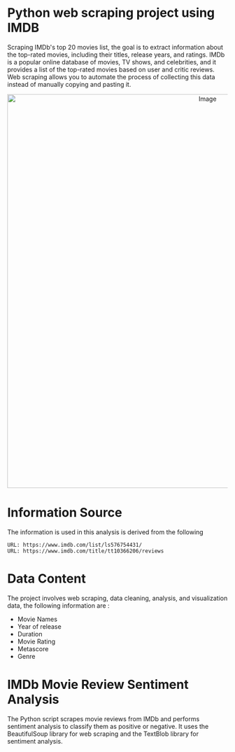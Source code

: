 <h1>Python web scraping project using IMDB</h1>

Scraping IMDb's top 20 movies list, the goal is to extract information about the top-rated movies, including their titles, release years, and ratings. IMDb is a popular online database of movies, TV shows, and celebrities, and it provides a list of the top-rated movies based on user and critic reviews. Web scraping allows you to automate the process of collecting this data instead of manually copying and pasting it.
<p align="center">
  <img src="https://github.com/shruthits02/Python_project/assets/147556178/7c793f9c-f634-4ff0-ba0b-9787eb942870" alt="Image" width="900">
</p>

# Information Source

The information is used in this analysis is derived from the following 

```
URL: https://www.imdb.com/list/ls576754431/
URL: https://www.imdb.com/title/tt10366206/reviews
```
# Data Content

The project involves web scraping, data cleaning, analysis, and visualization data, the following information are :
- Movie Names
- Year of release
- Duration
- Movie Rating
- Metascore
- Genre

# IMDb Movie Review Sentiment Analysis

The Python script scrapes movie reviews from IMDb and performs sentiment analysis to classify them as positive or negative. It uses the BeautifulSoup library for web scraping and the TextBlob library for sentiment analysis.




